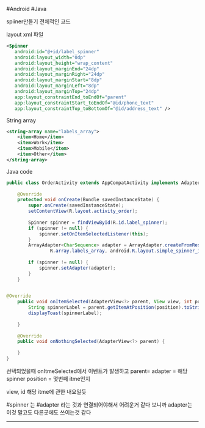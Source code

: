 #Android #Java 

spiiner만들기 전체적인 코드

layout xml 파일
 ``` xml
<Spinner  
    android:id="@+id/label_spinner"  
    android:layout_width="0dp"  
    android:layout_height="wrap_content"  
    android:layout_marginEnd="24dp"  
    android:layout_marginRight="24dp"  
    android:layout_marginStart="8dp"  
    android:layout_marginLeft="8dp"  
    android:layout_marginTop="24dp"  
    app:layout_constraintEnd_toEndOf="parent"  
    app:layout_constraintStart_toEndOf="@id/phone_text"  
    app:layout_constraintTop_toBottomOf="@id/address_text" />
```

String array
```xml
<string-array name="labels_array">  
    <item>Home</item>  
    <item>Work</item>  
    <item>Mobile</item>  
    <item>Other</item>  
</string-array>
```

Java code
``` Java
public class OrderActivity extends AppCompatActivity implements AdapterView.OnItemSelectedListener {  
  
    @Override  
    protected void onCreate(Bundle savedInstanceState) {  
        super.onCreate(savedInstanceState);  
        setContentView(R.layout.activity_order);  
  
        Spinner spinner = findViewById(R.id.label_spinner);  
        if (spinner != null) {  
            spinner.setOnItemSelectedListener(this);  
        }  
        ArrayAdapter<CharSequence> adapter = ArrayAdapter.createFromResource(this,  
                R.array.labels_array, android.R.layout.simple_spinner_item);  
  
        if (spinner != null) {  
            spinner.setAdapter(adapter);  
        }  
    }

  
@Override  
	public void onItemSelected(AdapterView<?> parent, View view, int position, long id) {  
	    String spinnerLabel = parent.getItemAtPosition(position).toString();  
	    displayToast(spinnerLabel);  
	  
	}  
	  
	@Override  
	public void onNothingSelected(AdapterView<?> parent) {  
	  
	}
}
```
선택되었을때 onItmeSelected에서 이벤트가 발생하고
parent= adapter = 해당 spinner 
position = 몇번째 itme인지

view, id 해당 itme에 관한 내요일듯

#spinner 는 #adapter 라는 것과 연결되어야해서 어려운거 같다
보니까 adapter는 이것 말고도 다른곳에도 쓰이는것 같다

---